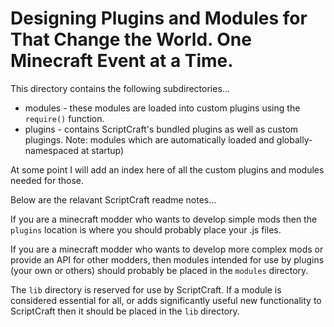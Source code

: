# Designing Plugins and Modules for That Change the World. One Minecraft Event at a Time.

This directory contains the following subdirectories...

 * modules - these modules are loaded into custom plugins using the `require()` function.
 * plugins - contains ScriptCraft's bundled plugins as well as custom plugings. Note: modules which are automatically loaded and globally-namespaced at startup)

At some point I will add an index here of all the custom plugins and modules needed for those.

Below are the relavant ScriptCraft readme notes...

If you are a minecraft modder who wants to develop simple mods then the `plugins` location is where you should probably place your .js files. 

If you are a minecraft modder who wants to develop more complex mods or provide an API for other modders, then modules intended for use by plugins (your own or others) should probably be placed in the `modules` directory.

The `lib` directory is reserved for use by ScriptCraft. If a module is considered essential for all, or adds significantly useful new functionality to ScriptCraft then it should be placed in the `lib` directory.
